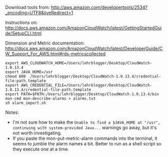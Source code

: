 Download tools from:
    http://aws.amazon.com/developertools/2534?_encoding=UTF8&jiveRedirect=1

Instructions on:
    http://docs.aws.amazon.com/AmazonCloudWatch/latest/GettingStartedGuide/SetupCLI.html

Dimension and Metric documentation:
    http://docs.aws.amazon.com/AmazonCloudWatch/latest/DeveloperGuide/CW_Support_For_AWS.html#rds-metricscollected

```
export AWS_CLOUDWATCH_HOME=/Users/lehrblogger/Desktop/CloudWatch-1.0.13.4
export JAVA_HOME=/usr
chmod 600  /Users/lehrblogger/Desktop/CloudWatch-1.0.13.4/credential-file-path.template
export AWS_CREDENTIAL_FILE=/Users/lehrblogger/Desktop/CloudWatch-1.0.13.4/credential-file-path.template
export PATH=$PATH:/Users/lehrblogger/Desktop/CloudWatch-1.0.13.4/bin
mon-cmd mon-describe-alarms > alarms.txt
sh alarm_import.sh
```

Notes:
  + I'm not sure how to make the `Unable to find a $JAVA_HOME at "/usr", continuing with system-provided Java...` warnings go away, but it's not worth investigating.
  + If you paste the mon-put-metric-alarm commands into the terminal, it seems to jumble the alarm names a bit. Better to run as a shell script so they execute one at a time.
